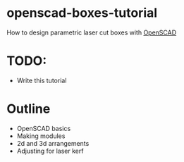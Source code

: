 # openscad-boxes-tutorial

How to design parametric laser cut boxes with [OpenSCAD](http://www.openscad.org/)

# TODO:

* Write this tutorial

# Outline

* OpenSCAD basics
* Making modules
* 2d and 3d arrangements
* Adjusting for laser kerf
